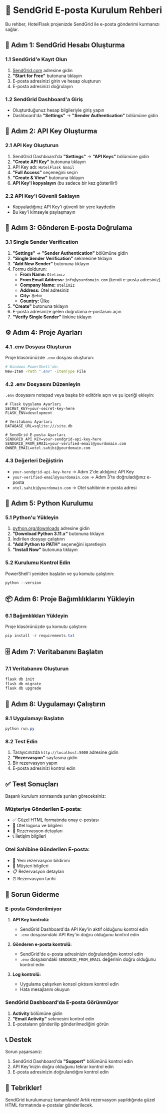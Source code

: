 # 📧 SendGrid E-posta Kurulum Rehberi

Bu rehber, HotelFlask projenizde SendGrid ile e-posta gönderimi kurmanızı sağlar.

## 🎯 Adım 1: SendGrid Hesabı Oluşturma

### 1.1 SendGrid'e Kayıt Olun
1. [SendGrid.com](https://sendgrid.com) adresine gidin
2. **"Start for Free"** butonuna tıklayın
3. E-posta adresinizi girin ve hesap oluşturun
4. E-posta adresinizi doğrulayın

### 1.2 SendGrid Dashboard'a Giriş
- Oluşturduğunuz hesap bilgileriyle giriş yapın
- Dashboard'da **"Settings"** → **"Sender Authentication"** bölümüne gidin

## 🔑 Adım 2: API Key Oluşturma

### 2.1 API Key Oluşturun
1. SendGrid Dashboard'da **"Settings"** → **"API Keys"** bölümüne gidin
2. **"Create API Key"** butonuna tıklayın
3. API Key adı: `HotelFlask Email`
4. **"Full Access"** seçeneğini seçin
5. **"Create & View"** butonuna tıklayın
6. **API Key'i kopyalayın** (bu sadece bir kez gösterilir!)

### 2.2 API Key'i Güvenli Saklayın
- Kopyaladığınız API Key'i güvenli bir yere kaydedin
- Bu key'i kimseyle paylaşmayın

## 📧 Adım 3: Gönderen E-posta Doğrulama

### 3.1 Single Sender Verification
1. **"Settings"** → **"Sender Authentication"** bölümüne gidin
2. **"Single Sender Verification"** sekmesine tıklayın
3. **"Add New Sender"** butonuna tıklayın
4. Formu doldurun:
   - **From Name:** `Otelimiz`
   - **From Email Address:** `info@yourdomain.com` (kendi e-posta adresiniz)
   - **Company Name:** `Otelimiz`
   - **Address:** Otel adresiniz
   - **City:** Şehir
   - **Country:** Ülke
5. **"Create"** butonuna tıklayın
6. E-posta adresinize gelen doğrulama e-postasını açın
7. **"Verify Single Sender"** linkine tıklayın

## ⚙️ Adım 4: Proje Ayarları

### 4.1 .env Dosyası Oluşturun
Proje klasörünüzde `.env` dosyası oluşturun:

```bash
# Windows PowerShell'de:
New-Item -Path ".env" -ItemType File
```

### 4.2 .env Dosyasını Düzenleyin
`.env` dosyasını notepad veya başka bir editörle açın ve şu içeriği ekleyin:

```env
# Flask Uygulama Ayarları
SECRET_KEY=your-secret-key-here
FLASK_ENV=development

# Veritabanı Ayarları
DATABASE_URL=sqlite:///site.db

# SendGrid E-posta Ayarları
SENDGRID_API_KEY=your-sendgrid-api-key-here
SENDGRID_FROM_EMAIL=your-verified-email@yourdomain.com
OWNER_EMAIL=otel.sahibi@yourdomain.com
```

### 4.3 Değerleri Değiştirin
- `your-sendgrid-api-key-here` → Adım 2'de aldığınız API Key
- `your-verified-email@yourdomain.com` → Adım 3'te doğruladığınız e-posta
- `otel.sahibi@yourdomain.com` → Otel sahibinin e-posta adresi

## 🐍 Adım 5: Python Kurulumu

### 5.1 Python'u Yükleyin
1. [python.org/downloads](https://www.python.org/downloads/) adresine gidin
2. **"Download Python 3.11.x"** butonuna tıklayın
3. İndirilen dosyayı çalıştırın
4. **"Add Python to PATH"** seçeneğini işaretleyin
5. **"Install Now"** butonuna tıklayın

### 5.2 Kurulumu Kontrol Edin
PowerShell'i yeniden başlatın ve şu komutu çalıştırın:
```powershell
python --version
```

## 📦 Adım 6: Proje Bağımlılıklarını Yükleyin

### 6.1 Bağımlılıkları Yükleyin
Proje klasörünüzde şu komutu çalıştırın:
```powershell
pip install -r requirements.txt
```

## 🗄️ Adım 7: Veritabanını Başlatın

### 7.1 Veritabanını Oluşturun
```powershell
flask db init
flask db migrate
flask db upgrade
```

## 🚀 Adım 8: Uygulamayı Çalıştırın

### 8.1 Uygulamayı Başlatın
```powershell
python run.py
```

### 8.2 Test Edin
1. Tarayıcınızda `http://localhost:5000` adresine gidin
2. **"Rezervasyon"** sayfasına gidin
3. Bir rezervasyon yapın
4. E-posta adresinizi kontrol edin

## ✅ Test Sonuçları

Başarılı kurulum sonrasında şunları göreceksiniz:

### Müşteriye Gönderilen E-posta:
- ✅ Güzel HTML formatında onay e-postası
- 🏨 Otel logosu ve bilgileri
- 📅 Rezervasyon detayları
- 📞 İletişim bilgileri

### Otel Sahibine Gönderilen E-posta:
- 🔔 Yeni rezervasyon bildirimi
- 👤 Müşteri bilgileri
- 📋 Rezervasyon detayları
- ⏰ Rezervasyon tarihi

## 🐛 Sorun Giderme

### E-posta Gönderilmiyor
1. **API Key kontrolü:**
   - SendGrid Dashboard'da API Key'in aktif olduğunu kontrol edin
   - `.env` dosyasındaki API Key'in doğru olduğunu kontrol edin

2. **Gönderen e-posta kontrolü:**
   - SendGrid'de e-posta adresinizin doğrulandığını kontrol edin
   - `.env` dosyasındaki `SENDGRID_FROM_EMAIL` değerinin doğru olduğunu kontrol edin

3. **Log kontrolü:**
   - Uygulama çalışırken konsol çıktısını kontrol edin
   - Hata mesajlarını okuyun

### SendGrid Dashboard'da E-posta Görünmüyor
1. **Activity** bölümüne gidin
2. **"Email Activity"** sekmesini kontrol edin
3. E-postaların gönderilip gönderilmediğini görün

## 📞 Destek

Sorun yaşarsanız:
1. SendGrid Dashboard'da **"Support"** bölümünü kontrol edin
2. API Key'inizin doğru olduğunu tekrar kontrol edin
3. E-posta adresinizin doğrulandığını kontrol edin

## 🎉 Tebrikler!

SendGrid kurulumunuz tamamlandı! Artık rezervasyon yapıldığında güzel HTML formatında e-postalar gönderilecek. 